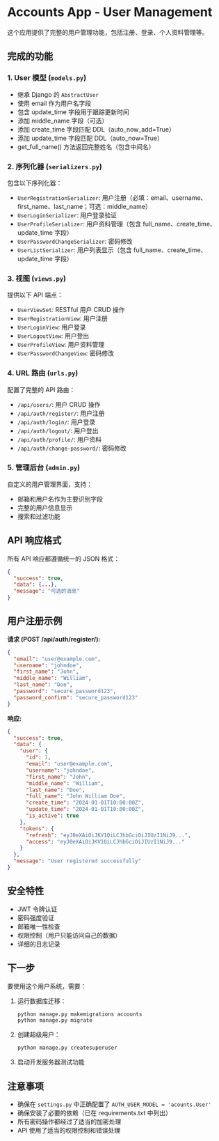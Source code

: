 # Accounts App - User Management

这个应用提供了完整的用户管理功能，包括注册、登录、个人资料管理等。

## 完成的功能

### 1. User 模型 (`models.py`)
- 继承 Django 的 `AbstractUser`
- 使用 email 作为用户名字段
- 包含 update_time 字段用于跟踪更新时间
- 添加 middle_name 字段（可选）
- 添加 create_time 字段匹配 DDL（auto_now_add=True）
- 添加 update_time 字段匹配 DDL（auto_now=True）
- get_full_name() 方法返回完整姓名（包含中间名）

### 2. 序列化器 (`serializers.py`)
包含以下序列化器：
- `UserRegistrationSerializer`: 用户注册（必填：email、username、first_name、last_name；可选：middle_name）
- `UserLoginSerializer`: 用户登录验证
- `UserProfileSerializer`: 用户资料管理（包含 full_name、create_time、update_time 字段）
- `UserPasswordChangeSerializer`: 密码修改
- `UserListSerializer`: 用户列表显示（包含 full_name、create_time、update_time 字段）

### 3. 视图 (`views.py`)
提供以下 API 端点：
- `UserViewSet`: RESTful 用户 CRUD 操作
- `UserRegistrationView`: 用户注册
- `UserLoginView`: 用户登录
- `UserLogoutView`: 用户登出
- `UserProfileView`: 用户资料管理
- `UserPasswordChangeView`: 密码修改

### 4. URL 路由 (`urls.py`)
配置了完整的 API 路由：
- `/api/users/`: 用户 CRUD 操作
- `/api/auth/register/`: 用户注册
- `/api/auth/login/`: 用户登录
- `/api/auth/logout/`: 用户登出
- `/api/auth/profile/`: 用户资料
- `/api/auth/change-password/`: 密码修改

### 5. 管理后台 (`admin.py`)
自定义的用户管理界面，支持：
- 邮箱和用户名作为主要识别字段
- 完整的用户信息显示
- 搜索和过滤功能

## API 响应格式

所有 API 响应都遵循统一的 JSON 格式：

```json
{
  "success": true,
  "data": {...},
  "message": "可选的消息"
}
```

## 用户注册示例

**请求 (POST /api/auth/register/):**
```json
{
  "email": "user@example.com",
  "username": "johndoe",
  "first_name": "John",
  "middle_name": "William",
  "last_name": "Doe",
  "password": "secure_password123",
  "password_confirm": "secure_password123"
}
```

**响应:**
```json
{
  "success": true,
  "data": {
    "user": {
      "id": 1,
      "email": "user@example.com",
      "username": "johndoe",
      "first_name": "John",
      "middle_name": "William",
      "last_name": "Doe",
      "full_name": "John William Doe",
      "create_time": "2024-01-01T10:00:00Z",
      "update_time": "2024-01-01T10:00:00Z",
      "is_active": true
    },
    "tokens": {
      "refresh": "eyJ0eXAiOiJKV1QiLCJhbGciOiJIUzI1NiJ9...",
      "access": "eyJ0eXAiOiJKV1QiLCJhbGciOiJIUzI1NiJ9..."
    }
  },
  "message": "User registered successfully"
}
```

## 安全特性

- JWT 令牌认证
- 密码强度验证
- 邮箱唯一性检查
- 权限控制（用户只能访问自己的数据）
- 详细的日志记录

## 下一步

要使用这个用户系统，需要：

1. 运行数据库迁移：
   ```bash
   python manage.py makemigrations accounts
   python manage.py migrate
   ```

2. 创建超级用户：
   ```bash
   python manage.py createsuperuser
   ```

3. 启动开发服务器测试功能

## 注意事项

- 确保在 `settings.py` 中正确配置了 `AUTH_USER_MODEL = 'acounts.User'`
- 确保安装了必要的依赖（已在 requirements.txt 中列出）
- 所有密码操作都经过了适当的加密处理
- API 使用了适当的权限控制和错误处理
